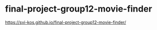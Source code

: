 # final-project-group12-movie-finder

https://svi-kos.github.io/final-project-group12-movie-finder/
